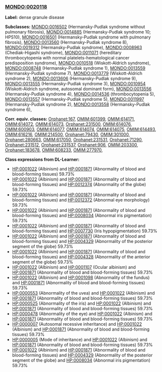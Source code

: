 
### [MONDO:0020118](http://purl.obolibrary.org/obo/MONDO_0020118)
**Label:** dense granule disease

**Subclasses:** [MONDO:0016502](http://purl.obolibrary.org/obo/MONDO_0016502) (Hermansky-Pudlak syndrome without pulmonary fibrosis), [MONDO:0014885](http://purl.obolibrary.org/obo/MONDO_0014885) (Hermansky-Pudlak syndrome 10; HPS10), [MONDO:0016501](http://purl.obolibrary.org/obo/MONDO_0016501) (Hermansky-Pudlak syndrome with pulmonary fibrosis), [MONDO:0013560](http://purl.obolibrary.org/obo/MONDO_0013560) (Hermansky-Pudlak syndrome 8), [MONDO:0019312](http://purl.obolibrary.org/obo/MONDO_0019312) (Hermansky-Pudlak syndrome), [MONDO:0008963](http://purl.obolibrary.org/obo/MONDO_0008963) (Chediak-Higashi syndrome), [MONDO:0011071](http://purl.obolibrary.org/obo/MONDO_0011071) (hereditary thrombocytopenia with normal platelets-hematological cancer predisposition syndrome), [MONDO:0010518](http://purl.obolibrary.org/obo/MONDO_0010518) (Wiskott-Aldrich syndrome), [MONDO:0008748](http://purl.obolibrary.org/obo/MONDO_0008748) (Hermansky-Pudlak syndrome 1), [MONDO:0013559](http://purl.obolibrary.org/obo/MONDO_0013559) (Hermansky-Pudlak syndrome 7), [MONDO:0013779](http://purl.obolibrary.org/obo/MONDO_0013779) (Wiskott-Aldrich syndrome 2), [MONDO:0013606](http://purl.obolibrary.org/obo/MONDO_0013606) (Hermansky-Pudlak syndrome 9), [MONDO:0013555](http://purl.obolibrary.org/obo/MONDO_0013555) (Hermansky-Pudlak syndrome 3), [MONDO:0010954](http://purl.obolibrary.org/obo/MONDO_0010954) (Wiskott-Aldrich syndrome, autosomal dominant form), [MONDO:0013556](http://purl.obolibrary.org/obo/MONDO_0013556) (Hermansky-Pudlak syndrome 4), [MONDO:0014536](http://purl.obolibrary.org/obo/MONDO_0014536) (thrombocytopenia 5), [MONDO:0013557](http://purl.obolibrary.org/obo/MONDO_0013557) (Hermansky-Pudlak syndrome 5), [MONDO:0011997](http://purl.obolibrary.org/obo/MONDO_0011997) (Hermansky-Pudlak syndrome 2), [MONDO:0013558](http://purl.obolibrary.org/obo/MONDO_0013558) (Hermansky-Pudlak syndrome 6), 

**Corr. equiv. classes:** [Orphanet:167](http://www.orpha.net/ORDO/Orphanet_167), [OMIM:601399](http://purl.obolibrary.org/obo/OMIM_601399), [OMIM:614171](http://purl.obolibrary.org/obo/OMIM_614171), [OMIM:614072](http://purl.obolibrary.org/obo/OMIM_614072), [OMIM:614073](http://purl.obolibrary.org/obo/OMIM_614073), [Orphanet:231500](http://www.orpha.net/ORDO/Orphanet_231500), [OMIM:614076](http://purl.obolibrary.org/obo/OMIM_614076), [OMIM:600903](http://purl.obolibrary.org/obo/OMIM_600903), [OMIM:614077](http://purl.obolibrary.org/obo/OMIM_614077), [OMIM:614074](http://purl.obolibrary.org/obo/OMIM_614074), [OMIM:614075](http://purl.obolibrary.org/obo/OMIM_614075), [OMIM:614493](http://purl.obolibrary.org/obo/OMIM_614493), [OMIM:616216](http://purl.obolibrary.org/obo/OMIM_616216), [OMIM:214500](http://purl.obolibrary.org/obo/OMIM_214500), [Orphanet:79430](http://www.orpha.net/ORDO/Orphanet_79430), [OMIM:301000](http://purl.obolibrary.org/obo/OMIM_301000), [Orphanet:280663](http://www.orpha.net/ORDO/Orphanet_280663), [OMIM:617050](http://purl.obolibrary.org/obo/OMIM_617050), [Orphanet:231531](http://www.orpha.net/ORDO/Orphanet_231531), [Orphanet:71290](http://www.orpha.net/ORDO/Orphanet_71290), [Orphanet:231512](http://www.orpha.net/ORDO/Orphanet_231512), [Orphanet:231537](http://www.orpha.net/ORDO/Orphanet_231537), [Orphanet:906](http://www.orpha.net/ORDO/Orphanet_906), [OMIM:203300](http://purl.obolibrary.org/obo/OMIM_203300), [Orphanet:183678](http://www.orpha.net/ORDO/Orphanet_183678), [OMIM:608233](http://purl.obolibrary.org/obo/OMIM_608233), [OMIM:277970](http://purl.obolibrary.org/obo/OMIM_277970), 

**Class expressions from DL-Learner:**

- [HP:0001022](http://purl.obolibrary.org/obo/HP_0001022) (Albinism) and [HP:0001871](http://purl.obolibrary.org/obo/HP_0001871) (Abnormality of blood and blood-forming tissues) 59.73%
- [HP:0001022](http://purl.obolibrary.org/obo/HP_0001022) (Albinism) and [HP:0001871](http://purl.obolibrary.org/obo/HP_0001871) (Abnormality of blood and blood-forming tissues) and [HP:0012374](http://purl.obolibrary.org/obo/HP_0012374) (Abnormality of the globe) 59.73%
- [HP:0001022](http://purl.obolibrary.org/obo/HP_0001022) (Albinism) and [HP:0001871](http://purl.obolibrary.org/obo/HP_0001871) (Abnormality of blood and blood-forming tissues) and [HP:0012372](http://purl.obolibrary.org/obo/HP_0012372) (Abnormal eye morphology) 59.73%
- [HP:0001022](http://purl.obolibrary.org/obo/HP_0001022) (Albinism) and [HP:0001871](http://purl.obolibrary.org/obo/HP_0001871) (Abnormality of blood and blood-forming tissues) and [HP:0008034](http://purl.obolibrary.org/obo/HP_0008034) (Abnormal iris pigmentation) 59.73%
- [HP:0001022](http://purl.obolibrary.org/obo/HP_0001022) (Albinism) and [HP:0001871](http://purl.obolibrary.org/obo/HP_0001871) (Abnormality of blood and blood-forming tissues) and [HP:0007730](http://purl.obolibrary.org/obo/HP_0007730) (Iris hypopigmentation) 59.73%
- [HP:0001022](http://purl.obolibrary.org/obo/HP_0001022) (Albinism) and [HP:0001871](http://purl.obolibrary.org/obo/HP_0001871) (Abnormality of blood and blood-forming tissues) and [HP:0004329](http://purl.obolibrary.org/obo/HP_0004329) (Abnormality of the posterior segment of the globe) 59.73%
- [HP:0001022](http://purl.obolibrary.org/obo/HP_0001022) (Albinism) and [HP:0001871](http://purl.obolibrary.org/obo/HP_0001871) (Abnormality of blood and blood-forming tissues) and [HP:0004328](http://purl.obolibrary.org/obo/HP_0004328) (Abnormality of the anterior segment of the globe) 59.73%
- [HP:0001022](http://purl.obolibrary.org/obo/HP_0001022) (Albinism) and [HP:0001107](http://purl.obolibrary.org/obo/HP_0001107) (Ocular albinism) and [HP:0001871](http://purl.obolibrary.org/obo/HP_0001871) (Abnormality of blood and blood-forming tissues) 59.73%
- [HP:0001022](http://purl.obolibrary.org/obo/HP_0001022) (Albinism) and [HP:0001098](http://purl.obolibrary.org/obo/HP_0001098) (Abnormality of the fundus) and [HP:0001871](http://purl.obolibrary.org/obo/HP_0001871) (Abnormality of blood and blood-forming tissues) 59.73%
- [HP:0000553](http://purl.obolibrary.org/obo/HP_0000553) (Abnormality of the uvea) and [HP:0001022](http://purl.obolibrary.org/obo/HP_0001022) (Albinism) and [HP:0001871](http://purl.obolibrary.org/obo/HP_0001871) (Abnormality of blood and blood-forming tissues) 59.73%
- [HP:0000525](http://purl.obolibrary.org/obo/HP_0000525) (Abnormality of the iris) and [HP:0001022](http://purl.obolibrary.org/obo/HP_0001022) (Albinism) and [HP:0001871](http://purl.obolibrary.org/obo/HP_0001871) (Abnormality of blood and blood-forming tissues) 59.73%
- [HP:0000478](http://purl.obolibrary.org/obo/HP_0000478) (Abnormality of the eye) and [HP:0001022](http://purl.obolibrary.org/obo/HP_0001022) (Albinism) and [HP:0001871](http://purl.obolibrary.org/obo/HP_0001871) (Abnormality of blood and blood-forming tissues) 59.73%
- [HP:0000007](http://purl.obolibrary.org/obo/HP_0000007) (Autosomal recessive inheritance) and [HP:0001022](http://purl.obolibrary.org/obo/HP_0001022) (Albinism) and [HP:0001871](http://purl.obolibrary.org/obo/HP_0001871) (Abnormality of blood and blood-forming tissues) 59.73%
- [HP:0000005](http://purl.obolibrary.org/obo/HP_0000005) (Mode of inheritance) and [HP:0001022](http://purl.obolibrary.org/obo/HP_0001022) (Albinism) and [HP:0001871](http://purl.obolibrary.org/obo/HP_0001871) (Abnormality of blood and blood-forming tissues) 59.73%
- [HP:0001022](http://purl.obolibrary.org/obo/HP_0001022) (Albinism) and [HP:0001871](http://purl.obolibrary.org/obo/HP_0001871) (Abnormality of blood and blood-forming tissues) and [HP:0004329](http://purl.obolibrary.org/obo/HP_0004329) (Abnormality of the posterior segment of the globe) and [HP:0008034](http://purl.obolibrary.org/obo/HP_0008034) (Abnormal iris pigmentation) 59.73%


